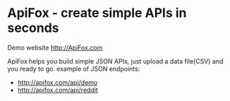 # ApiFox - create simple APIs in seconds
Demo website http://ApiFox.com

ApiFox helps you build simple JSON APIs, just upload a data file(CSV) and you ready to go.
example of JSON endpoints: 

+  http://apifox.com/api/demo
+  http://apifox.com/api/reddit

